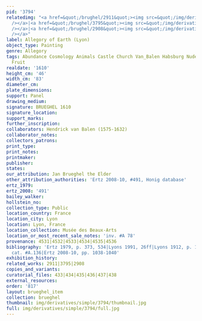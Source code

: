 ```yaml
---
pid: '3794'
relatedimg: "<a href=&quot;/brughel/2911&quot;><img src=&quot;/img/derivatives/simple/2911/thumbnail.jpg&quot;
  /></a>|<a href=&quot;/brughel/3795&quot;><img src=&quot;/img/derivatives/simple/3795/thumbnail.jpg&quot;
  /></a>|<a href=&quot;/brughel/2908&quot;><img src=&quot;/img/derivatives/simple/2908/thumbnail.jpg&quot;
  /></a>"
label: Allegory of Earth (Lyon)
object_type: Painting
genre: Allegory
tags: Abundance Cosmology Animals Castle Church Van_Balen Habsburg Nude Putti Landscape
  Fruit
realdate: '1610'
height_cm: '46'
width_cm: '83'
diameter_cm: 
plate_dimensions: 
support: Panel
drawing_medium: 
signature: BRUEGHEL 1610
signature_location: 
support_marks: 
further_inscription: 
collaborators: Hendrick van Balen (1575-1632)
collaborator_notes: 
collectors_patrons: 
print_type: 
print_notes: 
printmaker: 
publisher: 
states: 
our_attribution: Jan Brueghel the Elder
other_attribution_authorities: 'Ertz 2008-10, #491, Honig database'
ertz_1979: 
ertz_2008: '491'
bailey_walker: 
hollstein_no: 
collection_type: Public
location_country: France
location_city: Lyon
location: Lyon, France
location_collection: Musée des Beaux-Arts
location_or_most_recent_sale_notes: 'inv. #A 78'
provenance: 4531|4532|4533|4534|4535|4536
bibliography: 'Ertz 1979, p. 373, 534|Lyons 1991, 26ff|Lyons 1912, p. 10|Werche 2004,
  cat. #A.136|Ertz 2008-10, pp. 1038-1040'
exhibition_history: 
related_works: 2911|3795|2908
copies_and_variants: 
curatorial_files: 433|434|435|436|437|438
external_resources: 
order: '817'
layout: brueghel_item
collection: brueghel
thumbnail: img/derivatives/simple/3794/thumbnail.jpg
full: img/derivatives/simple/3794/full.jpg
---
```

